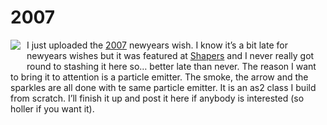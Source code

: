<!--
  id: 282
  date: 2007-02-13T23:25:20
  modified: 2012-07-03T09:29:31
  slug: 2007
  type: post
  excerpt: <p>I just uploaded the 2007 newyears wish. I know it&#8217;s a bit late for newyears wishes but it was featured at Shapers and I never really got round to stashing it here so&#8230; better late than never. The reason I want to bring it to attention is a particle emitter. The smoke, the arrow and [&hellip;]</p>
  categories: Flash, Actionscript
  tags: 
  inCv: 
  inPortfolio: 
  dateFrom: 
  dateTo: 
-->

# 2007

<p><a href="javascript:pop('coderef.php?id=632',0,0,525,277)" title="2007 newyears wish"><img src="/wordpress/wp-content/uploads/2007.jpg" align="left" style="margin: 0px 10px 25px 0px;border:0px;" /></a> I just uploaded the <a href="javascript:Sjeiti.showCode('code/2007.swf', 525,277, '2007')" title="2007 newyears wish">2007</a> newyears wish. I know it&#8217;s a bit late for newyears wishes but it was featured at <a href="http://www.shapers.nl/" target="s">Shapers</a> and I never really got round to stashing it here so&#8230; better late than never. The reason I want to bring it to attention is a particle emitter. The smoke, the arrow and the sparkles are all done with te same particle emitter. It is an as2 class I build from scratch. I&#8217;ll finish it up and post it here if anybody is interested (so holler if you want it).</p>